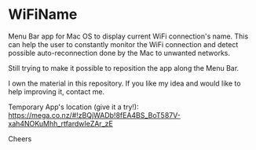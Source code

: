 WiFiName
========

Menu Bar app for Mac OS to display current WiFi connection's name. This can help the user to constantly monitor the WiFi connection and detect possible auto-reconnection done by the Mac to unwanted networks.

Still trying to make it possible to reposition the app along the Menu Bar.

I own the material in this repository. If you like my idea and would like to help improving it, contact me.

Temporary App's location (give it a try!):
https://mega.co.nz/#!zBQjWADb!8fEA4BS_BoT587V-xah4NOKuMhh_rtfardwIeZAr_zE

Cheers

